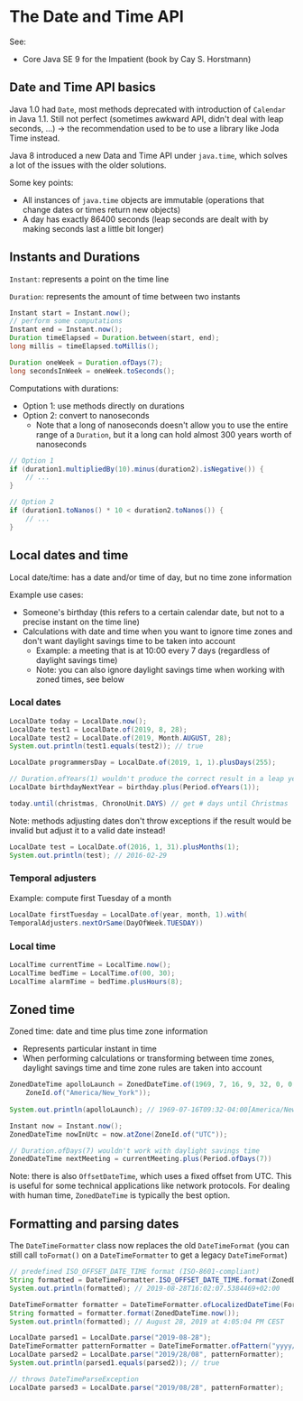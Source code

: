 # The Date and Time API

See:

- Core Java SE 9 for the Impatient (book by Cay S. Horstmann)

## Date and Time API basics

Java 1.0 had `Date`, most methods deprecated with introduction of `Calendar` in Java 1.1. Still not perfect (sometimes awkward API, didn't deal with leap seconds, ...) -> the recommendation used to be to use a library like Joda Time instead.

Java 8 introduced a new Data and Time API under `java.time`, which solves a lot of the issues with the older solutions.

Some key points:

- All instances of `java.time` objects are immutable (operations that change dates or times return new objects)
- A day has exactly 86400 seconds (leap seconds are dealt with by making seconds last a little bit longer)

## Instants and Durations

 `Instant`: represents a point on the time line

`Duration`: represents the amount of time between two instants

```java
Instant start = Instant.now();
// perform some computations
Instant end = Instant.now();
Duration timeElapsed = Duration.between(start, end);
long millis = timeElapsed.toMillis();
```

```java
Duration oneWeek = Duration.ofDays(7);
long secondsInWeek = oneWeek.toSeconds();
```

Computations with durations:

- Option 1: use methods directly on durations 
- Option 2: convert to nanoseconds
  - Note that a long of nanoseconds doesn't allow you to use the entire range of a `Duration`, but it a long can hold almost 300 years worth of nanoseconds

```java
// Option 1
if (duration1.multipliedBy(10).minus(duration2).isNegative()) {
    // ...
}

// Option 2
if (duration1.toNanos() * 10 < duration2.toNanos()) {
    // ...
}
```

## Local dates and time

Local date/time: has a date and/or time of day, but no time zone information

Example use cases: 

- Someone's birthday (this refers to a certain calendar date, but not to a precise instant on the time line)
- Calculations with date and time when you want to ignore time zones and don't want daylight savings time to be taken into account
  - Example: a meeting that is at 10:00 every 7 days (regardless of daylight savings time)
  - Note: you can also ignore daylight savings time when working with zoned times, see below

### Local dates

```java
LocalDate today = LocalDate.now();
LocalDate test1 = LocalDate.of(2019, 8, 28);
LocalDate test2 = LocalDate.of(2019, Month.AUGUST, 28);
System.out.println(test1.equals(test2)); // true
```

```java
LocalDate programmersDay = LocalDate.of(2019, 1, 1).plusDays(255);
```

```java
// Duration.ofYears(1) wouldn't produce the correct result in a leap year
LocalDate birthdayNextYear = birthday.plus(Period.ofYears(1));
```

```java
today.until(christmas, ChronoUnit.DAYS) // get # days until Christmas
```

Note: methods adjusting dates don't throw exceptions if the result would be invalid but adjust it to a valid date instead!

```java
LocalDate test = LocalDate.of(2016, 1, 31).plusMonths(1);
System.out.println(test); // 2016-02-29
```

### Temporal adjusters

Example: compute first Tuesday of a month

```java
LocalDate firstTuesday = LocalDate.of(year, month, 1).with(
TemporalAdjusters.nextOrSame(DayOfWeek.TUESDAY))
```

### Local time

```java
LocalTime currentTime = LocalTime.now();
LocalTime bedTime = LocalTime.of(00, 30);
LocalTime alarmTime = bedTime.plusHours(8);
```

## Zoned time

Zoned time: date and time plus time zone information

- Represents particular instant in time
- When performing calculations or transforming between time zones, daylight savings time and time zone rules are taken into account

```java
ZonedDateTime apolloLaunch = ZonedDateTime.of(1969, 7, 16, 9, 32, 0, 0,   
    ZoneId.of("America/New_York"));
    
System.out.println(apolloLaunch); // 1969-07-16T09:32-04:00[America/New_York]
```

```java
Instant now = Instant.now();
ZonedDateTime nowInUtc = now.atZone(ZoneId.of("UTC"));
```

```java
// Duration.ofDays(7) wouldn't work with daylight savings time
ZonedDateTime nextMeeting = currentMeeting.plus(Period.ofDays(7))
```

Note: there is also `OffsetDateTime`, which uses a fixed offset from UTC. This is useful for some technical applications like network protocols. For dealing with human time, `ZonedDateTime` is typically the best option.

## Formatting and parsing dates

The `DateTimeFormatter` class now replaces the old `DateTimeFormat` (you can still call `toFormat()` on a `DateTimeFormatter` to get a legacy `DateTimeFormat`)

```java
// predefined ISO_OFFSET_DATE_TIME format (ISO-8601-compliant)
String formatted = DateTimeFormatter.ISO_OFFSET_DATE_TIME.format(ZonedDateTime.now());
System.out.println(formatted); // 2019-08-28T16:02:07.5384469+02:00
```

```java
DateTimeFormatter formatter = DateTimeFormatter.ofLocalizedDateTime(FormatStyle.LONG);
String formatted = formatter.format(ZonedDateTime.now());
System.out.println(formatted); // August 28, 2019 at 4:05:04 PM CEST
```

```java
LocalDate parsed1 = LocalDate.parse("2019-08-28");
DateTimeFormatter patternFormatter = DateTimeFormatter.ofPattern("yyyy/dd/MM");
LocalDate parsed2 = LocalDate.parse("2019/28/08", patternFormatter);
System.out.println(parsed1.equals(parsed2)); // true

// throws DateTimeParseException
LocalDate parsed3 = LocalDate.parse("2019/08/28", patternFormatter);
```

